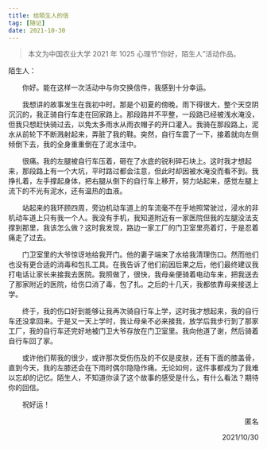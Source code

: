 ```yaml
---
title: 给陌生人的信
tag: [随记]
date: 2021-10-30
---
```


> <p style="text-indent: 0;">本文为中国农业大学 2021 年 1025 心理节“你好，陌生人”活动作品。</p>

<!-- :more -->

<p style="text-indent: 0;">陌生人：</p>

<p style="text-indent: 2em;">你好。能在这样一次活动中与你交换信件，我感到十分幸运。</p>

<!-- more -->

我想讲的故事发生在我初中时。那是个初夏的傍晚，雨下得很大，整个天空阴沉沉的，我正骑自行车走在回家路上。那段路并不平整，一段路已经被浅水淹没，但我只想赶快骑过去，以免太多雨水从雨衣帽子的开口灌入。我骑在那段路上，泥水从前轮下不断溅射起来，弄脏了我的鞋。突然，自行车震了一下，接着就向左侧倾倒下去，我的全身重重倒在了泥水洼中。

很痛。我的左腿被自行车压着，砸在了水底的锐利碎石块上。这时我才想起来，那段路上有一个大坑，平时路过都会注意，但此时却因被水淹没而看不到。我挣扎着，左手撑起身体，把右腿从倒下的自行车上移开，努力站起来，感觉左腿上流下的不光有泥水，还有温热的血液。

站起来的我环顾四周，旁边机动车道上的车流毫不在乎地照常驶过，浸水的非机动车道上只有我一个人。我没有手机，我知道附近有一家医院但我的左腿没法支撑到那里，我该怎么做？这时我发现，路边一家工厂的门卫室里亮着灯，于是忍着痛走了过去。

门卫室里的大爷惊讶地给我开门。他的妻子端来了水给我清理伤口。然而他们也没有更合适的消毒和包扎工具。在我告诉了他们前因后果之后，他们最终建议我打电话让家长来接我去医院。我照做了，很快，我母亲便骑着电动车来，把我送去了那家附近的医院，给伤口消了毒，包了扎。之后的十几天，我都依靠母亲接送上学。

终于，我的伤口好到能够让我再次骑自行车上学，这时我才想起来，我的自行车还没拿回来。于是又一天上学时，我让母亲不必来接我，放学后我步行到了那家工厂，我的自行车还完好地被门卫大爷存放在门卫室里。我向他道了谢，然后骑着自行车回了家。

或许他们帮我的很少，或许那次受伤伤及的不仅是皮肤，还有下面的膝盖骨，直到今天，我的左膝还会在下雨时偶尔隐隐作痛。无论如何，这件事都成为了我难以忘却的记忆。陌生人，不知道你读了这个故事的感受是什么，有什么看法？期待你的回信。

祝好运！

<p style="text-align: right;">匿名</p>

<p style="text-align: right;">2021/10/30</p>

<style>
p {
  text-indent: 2em;
}
</style>
